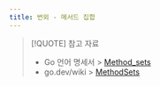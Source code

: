 ```yaml
---
title: 번외 - 메서드 집합
---
```


> [!QUOTE] 참고 자료 
> 
> - Go 언어 명세서 > [Method_sets](https://golang.org/ref/spec#Method_sets)
> - go.dev/wiki > [MethodSets](https://go.dev/wiki/MethodSets)